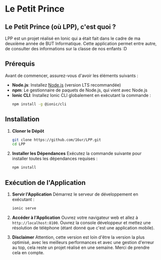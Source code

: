 # Le Petit Prince
## Le Petit Prince (où LPP), c'est quoi ?
LPP est un projet réalisé en Ionic qui a était fait dans le cadre de ma deuxième année de BUT Informatique. Cette application permet entre autre, de consulter des informations sur la classe de nos enfants :D


## Prérequis

Avant de commencer, assurez-vous d'avoir les éléments suivants :

- **Node.js**: Installez [Node.js](https://nodejs.org/) (version LTS recommandée)
- **npm**: Le gestionnaire de paquets de Node.js, qui vient avec Node.js
- **Ionic CLI**: Installez Ionic CLI globalement en exécutant la commande :
  ```bash
  npm install -g @ionic/cli
  ```

## Installation

1. **Cloner le Dépôt**
   ```bash
   git clone https://github.com/16ur/LPP.git
   cd LPP
   ```

2. **Installer les Dépendances**
   Exécutez la commande suivante pour installer toutes les dépendances requises :
   ```bash
   npm install
   ```

## Exécution de l'Application

1. **Servir l'Application**
   Démarrez le serveur de développement en exécutant :
   ```bash
   ionic serve
   ```

2. **Accéder à l'Application**
   Ouvrez votre navigateur web et allez à `http://localhost:8100`. Ouvrez la console développeur et mettez une résolution de téléphone (étant donné que c'est une application mobile).

3. **Disclaimer**
   Attention, cette version est loin d'être la version la plus optimisé, avec les meilleurs performances et avec une gestion d'erreur au top, cela reste un projet réalisé en une semaine. Merci de prendre cela en compte.
